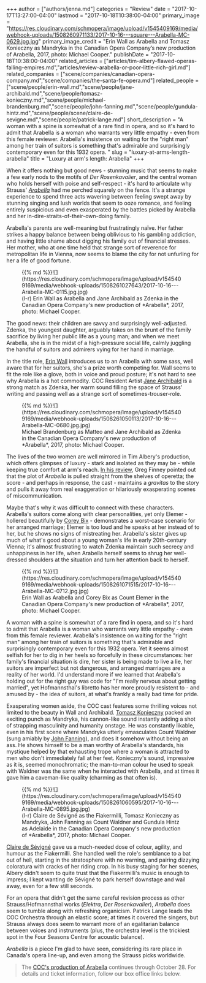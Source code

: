 +++
author = ["authors/jenna.md"]
categories = "Review"
date = "2017-10-17T13:27:00-04:00"
lastmod = "2017-10-18T10:38:00-04:00"
primary_image = "https://res.cloudinary.com/schmopera/image/upload/v1545409169/media/webhook-uploads/1508260971133/2017-10-16---square---Arabella-MC-0629.jpg.jpg"
primary_image_credit = "Erin Wall as Arabella and Tomasz Konieczny as Mandryka in the Canadian Opera Company’s new production of Arabella, 2017, photo: Michael Cooper."
publishDate = "2017-10-18T10:38:00-04:00"
related_articles = ["articles/tim-albery-flawed-operas-falling-empires.md","articles/review-arabella-or-poor-little-rich-girl.md"]
related_companies = ["scene/companies/canadian-opera-company.md","scene/companies/the-santa-fe-opera.md"]
related_people = ["scene/people/erin-wall.md","scene/people/jane-archibald.md","scene/people/tomasz-konieczny.md","scene/people/michael-brandenburg.md","scene/people/john-fanning.md","scene/people/gundula-hintz.md","scene/people/scene/claire-de-sevigne.md","scene/people/patrick-lange.md"]
short_description = "A woman with a spine is somewhat of a rare find in opera, and so it&#039;s hard to admit that Arabella is a woman who warrants very little empathy - even from this female reviewer. Arabella&#039;s insistence on waiting for the &quot;right man&quot; among her train of suitors is something that&#039;s admirable and surprisingly contemporary even for this 1932 opera. "
slug = "luxury-at-arms-length-arabella"
title = "Luxury at arm&#039;s length: Arabella"
+++

When it offers nothing but good news - stunning music that seems to make a few early nods to the motifs of *Der Rosenkavalier*, and the central woman who holds herself with poise and self-respect - it's hard to articulate why Strauss' [*Arabella*](http://coc.ca/PerformancesAndTickets/1718Season/Arabella.aspx) had me perched squarely on the fence. It's a strange experience to spend three acts wavering between feeling swept away by stunning singing and lush worlds that seem to ooze romance, and feeling entirely suspicious and even exasperated by the battles picked by Arabella and her in-dire-straits-of-their-own-doing family.

Arabella's parents are well-meaning but frustratingly naïve. Her father strikes a happy balance between being oblivious to his gambling addiction, and having little shame about digging his family out of financial stresses. Her mother, who at one time held that strange sort of reverence for metropolitan life in Vienna, now seems to blame the city for not unfurling for her a life of good fortune.

<figure data-type="image">{{% md %}}![](https://res.cloudinary.com/schmopera/image/upload/v1545409169/media/webhook-uploads/1508261027643/2017-10-16---Arabella-MC-0115.jpg.jpg)
<figcaption>(l-r) Erin Wall as Arabella and Jane Archibald as Zdenka in the Canadian Opera Company's new production of *Arabella*, 2017, photo: Michael Cooper.</figcaption>
</figure>

The good news: their children are savvy and surprisingly well-adjusted. Zdenka, the youngest daughter, arguably takes on the brunt of the family sacrifice by living her public life as a young man; and when we meet Arabella, she is in the midst of a high-pressure social life, calmly juggling the handful of suitors and admirers vying for her hand in marriage.

In the title role, [Erin Wall](/scene/people/erin-wall/) introduces us to an Arabella with some sass, well aware that for her suitors, she's a prize worth competing for. Wall seems to fit the role like a glove, both in voice and proud posture; it's not hard to see why Arabella is a hot commodity. COC Resident Artist [Jane Archibald](/scene/people/jane-archibald/) is a strong match as Zdenka, her warm sound filling the space of Strauss' writing and passing well as a strange sort of sometimes-trouser-role. 

<figure data-type="image">{{% md %}}![](https://res.cloudinary.com/schmopera/image/upload/v1545409169/media/webhook-uploads/1508261050113/2017-10-16---Arabella-MC-0680.jpg.jpg)
<figcaption>Michael Brandenburg as Matteo and Jane Archibald as Zdenka in the Canadian Opera Company's new production of *Arabella*, 2017, photo: Michael Cooper.</figcaption>
</figure>

The lives of the two women are well mirrored in Tim Albery's production, which offers glimpses of luxury - stark and isolated as they may be - while keeping true comfort at arm's reach. [In his review](/review-arabella-or-poor-little-rich-girl/), Greg Finney pointed out that the plot of *Arabella* is pulled straight from the shelves of operetta; the score - and perhaps in response, the cast - maintains a *gravitas* to the story and pulls it away from real exaggeration or hilariously exasperating scenes of miscommunication. 

Maybe that's why it was difficult to connect with these characters. Arabella's suitors come along with clear personalities, yet only Elemer - hollered beautifully by [Corey Bix](/scene/people/corey-bix/) - demonstrates a worst-case scenario for her arranged marriage; Elemer is too loud and he speaks at her instead of to her, but he shows no signs of mistreating her. Arabella's sister gives up much of what's good about a young woman's life in early 20th-century Vienna; it's almost frustrating to watch Zdenka maintain such secrecy and unhappiness in her life, when Arabella herself seems to shrug her well-dressed shoulders at the situation and turn her attention back to herself.

<figure data-type="image">{{% md %}}![](https://res.cloudinary.com/schmopera/image/upload/v1545409169/media/webhook-uploads/1508261071515/2017-10-16---Arabella-MC-0712.jpg.jpg)
<figcaption>Erin Wall as Arabella and Corey Bix as Count Elemer in the Canadian Opera Company's new production of *Arabella*, 2017, photo: Michael Cooper.</figcaption>
</figure>

A woman with a spine is somewhat of a rare find in opera, and so it's hard to admit that Arabella is a woman who warrants very little empathy - even from this female reviewer. Arabella's insistence on waiting for the "right man" among her train of suitors is something that's admirable and surprisingly contemporary even for this 1932 opera. Yet it seems almost selfish for her to dig in her heels so forcefully in these circumstances: her family's financial situation is dire, her sister is being made to live a lie, her suitors are imperfect but not dangerous, and arranged marriages are a reality of her world. I'd understand more if we learned that Arabella's holding out for the right guy was code for "I'm really nervous about getting married", yet Hofmannsthal's libretto has her more proudly resistent to - and amused by - the idea of suitors, at what's frankly a really bad time for pride.

Exasperating women aside, the COC cast features some thrilling voices not limited to the beauty in Wall and Archibald. [Tomasz Konieczny](/scene/people/tomasz-konieczny/) packed an exciting punch as Mandryka, his cannon-like sound instantly adding a shot of strapping masculinity and humanity onstage. He was constantly likable, even in his first scene where Mandryka utterly emasculates Count Waldner (sung amiably by [John Fanning](/talking-with-singers-john-fanning/)), and does it somehow without being an ass. He shows himself to be a man worthy of Arabella's standards, his mystique helped by that exhausting trope where a woman is attracted to men who don't immediately fall at her feet. Konieczny's sound, impressive as it is, seemed monochromatic; the man-to-man colour he used to speak with Waldner was the same when he interacted with Arabella, and at times it gave him a caveman-like quality (charming as that often is).

<figure data-type="image">{{% md %}}![](https://res.cloudinary.com/schmopera/image/upload/v1545409169/media/webhook-uploads/1508261060595/2017-10-16---Arabella-MC-0895.jpg.jpg)
<figcaption>(l-r) Claire de Sévigné as the Fiakermilli, Tomasz Konieczny as Mandryka, John Fanning as Count Waldner and Gundula Hintz as Adelaide in the Canadian Opera Company's new production of *Arabella*, 2017, photo: Michael Cooper.</figcaption>
</figure>

[Claire de Sévigné](/scene/people/claire-de-sevigne/) gave us a much-needed dose of colour, agility, and humour as the Fiakermilli. She handled well the role's semblance to a bat out of hell, starting in the stratosphere with no warning, and pairing dizzying coloratura with cracks of her riding crop. In his busy staging for her scenes, Albery didn't seem to quite trust that the Fiakermilli's music is enough to impress; I kept wanting de Sévigné to park herself downstage and wail away, even for a few still seconds.

For an opera that didn't get the same careful revision process as other Strauss/Hofmannsthal works (*Elektra*, *Der Rosenkavalier*), *Arabella* does seem to tumble along with refreshing organicism. Patrick Lange leads the COC Orchestra through an elastic score; at times it covered the singers, but Strauss always does seem to warrant more of an egalitarian balance between voices and instruments (plus, the orchestra level is the trickiest spot in the Four Seasons Centre for acoustic balance). 

*Arabella* is a piece I'm glad to have seen, considering its rare place in Canada's opera line-up, and even among the Strauss picks worldwide.

>The [COC's production of Arabella](http://coc.ca/PerformancesAndTickets/1718Season/Arabella.aspx) continues through October 28. For details and ticket information, follow our box office links below.

